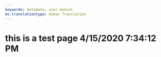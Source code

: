 ```yaml
---
keywords: metadata, user manual
ms.translationtype: Human Translation
---
```

# this is a test page 4/15/2020 7:34:12 PM